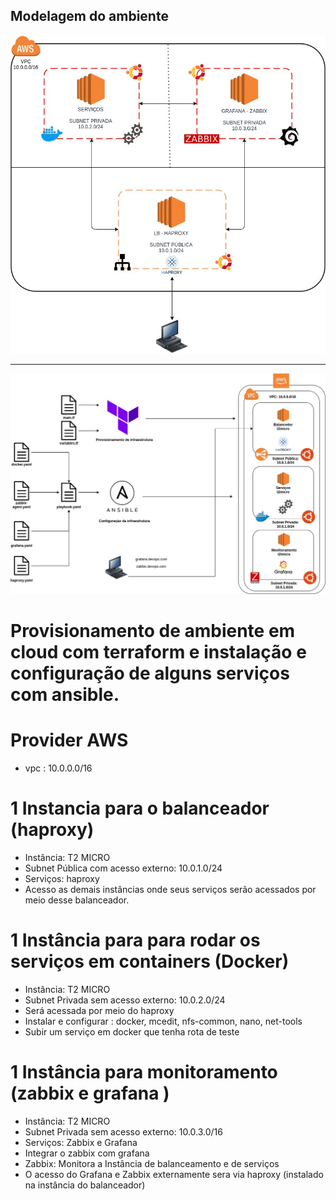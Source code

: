 
## Modelagem do ambiente 

![](/imagens/terraform-aws.jpg)

---

![](/imagens/terraform-aws.jpeg)



# Provisionamento de ambiente em cloud com terraform e instalação e configuração de alguns serviços com ansible.

# Provider AWS

- vpc : 10.0.0.0/16

# 1 Instancia para o balanceador (haproxy)

- Instância: T2 MICRO
- Subnet Pública com acesso externo: 10.0.1.0/24
- Serviços: haproxy
- Acesso as demais instâncias  onde seus serviços serão acessados por meio desse balanceador.

# 1 Instância para para rodar os serviços em containers (Docker)

- Instância: T2 MICRO
- Subnet Privada sem acesso externo: 10.0.2.0/24
- Será acessada por meio do haproxy
- Instalar e configurar : docker, mcedit, nfs-common, nano, net-tools
- Subir um serviço em docker que tenha rota de teste

# 1 Instância para monitoramento (zabbix e grafana )

- Instância: T2 MICRO
- Subnet Privada sem acesso externo: 10.0.3.0/16
- Serviços: Zabbix e Grafana
- Integrar o zabbix com grafana
- Zabbix: Monitora a Instância de balanceamento e de serviços
- O acesso do Grafana e Zabbix externamente sera via haproxy (instalado na instância do balanceador)
